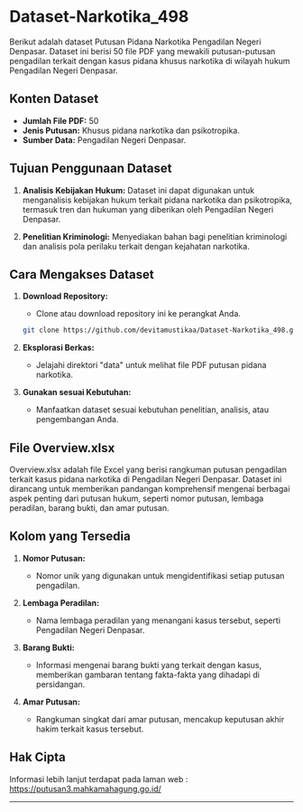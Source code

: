 # Dataset-Narkotika_498

Berikut adalah dataset Putusan Pidana Narkotika Pengadilan Negeri Denpasar. Dataset ini berisi 50 file PDF yang mewakili putusan-putusan pengadilan terkait dengan kasus pidana khusus narkotika di wilayah hukum Pengadilan Negeri Denpasar.

## Konten Dataset

- **Jumlah File PDF:** 50
- **Jenis Putusan:** Khusus pidana narkotika dan psikotropika.
- **Sumber Data:** Pengadilan Negeri Denpasar.

## Tujuan Penggunaan Dataset

1. **Analisis Kebijakan Hukum:**
   Dataset ini dapat digunakan untuk menganalisis kebijakan hukum terkait pidana narkotika dan psikotropika, termasuk tren dan hukuman yang diberikan oleh Pengadilan Negeri Denpasar.

2. **Penelitian Kriminologi:**
   Menyediakan bahan bagi penelitian kriminologi dan analisis pola perilaku terkait dengan kejahatan narkotika.

## Cara Mengakses Dataset

1. **Download Repository:**
   - Clone atau download repository ini ke perangkat Anda.

    ```bash
    git clone https://github.com/devitamustikaa/Dataset-Narkotika_498.git
    ```

2. **Eksplorasi Berkas:**
   - Jelajahi direktori "data" untuk melihat file PDF putusan pidana narkotika.

3. **Gunakan sesuai Kebutuhan:**
   - Manfaatkan dataset sesuai kebutuhan penelitian, analisis, atau pengembangan Anda.

## File Overview.xlsx 

Overview.xlsx adalah file Excel yang berisi rangkuman putusan pengadilan terkait kasus pidana narkotika di Pengadilan Negeri Denpasar. Dataset ini dirancang untuk memberikan pandangan komprehensif mengenai berbagai aspek penting dari putusan hukum, seperti nomor putusan, lembaga peradilan, barang bukti, dan amar putusan.

## Kolom yang Tersedia

1. **Nomor Putusan:**
   - Nomor unik yang digunakan untuk mengidentifikasi setiap putusan pengadilan.

2. **Lembaga Peradilan:**
   - Nama lembaga peradilan yang menangani kasus tersebut, seperti Pengadilan Negeri Denpasar.

3. **Barang Bukti:**
   - Informasi mengenai barang bukti yang terkait dengan kasus, memberikan gambaran tentang fakta-fakta yang dihadapi di persidangan.

4. **Amar Putusan:**
   - Rangkuman singkat dari amar putusan, mencakup keputusan akhir hakim terkait kasus tersebut.


## Hak Cipta

Informasi lebih lanjut terdapat pada laman web : https://putusan3.mahkamahagung.go.id/

---

